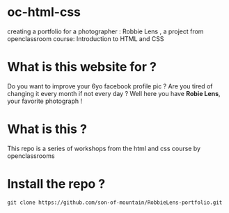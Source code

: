 # oc-html-css
creating a portfolio for a photographer : Robbie Lens , a project from openclassroom course:
  Introduction to HTML and CSS
# What is this website for ? 
Do you want to improve your 6yo facebook profile pic ?
Are you tired of changing it every month if not every day ? 
Well here you have **Robie Lens**, your favorite photograph !
# What is this ? 
This repo is a series of workshops from the html and css course by openclassrooms
# Install the repo ? 
`git clone https://github.com/son-of-mountain/RobbieLens-portfolio.git`

